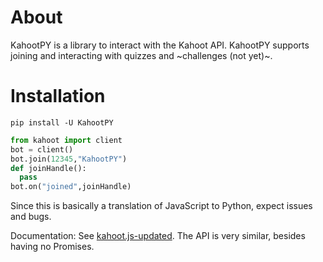 # About
KahootPY is a library to interact with the Kahoot API. KahootPY supports joining and interacting with quizzes and ~challenges (not yet)~.

# Installation

`pip install -U KahootPY`

```py
from kahoot import client
bot = client()
bot.join(12345,"KahootPY")
def joinHandle():
  pass
bot.on("joined",joinHandle)
```

Since this is basically a translation of JavaScript to Python, expect issues and bugs.

Documentation:
See [kahoot.js-updated](https://github.com/theusaf/kahoot.js-updated/blob/master/Documentation.md). The API is very similar, besides having no Promises.
